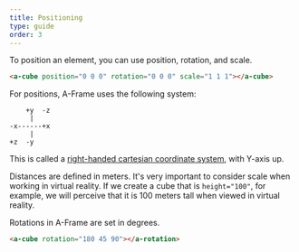 ```yaml
---
title: Positioning
type: guide
order: 3
---
```


To position an element, you can use position, rotation, and scale.

```html
<a-cube position="0 0 0" rotation="0 0 0" scale="1 1 1"></a-cube>
```

For positions, A-Frame uses the following system:

```
    +y  -z
     |
-x------+x
     |
+z  -y
```

This is called a [right-handed cartesian coordinate system](https://wikipedia.org/wiki/Cartesian_coordinate_system), with Y-axis up.

Distances are defined in meters. It's very important to consider scale when working in virtual reality. If we create a cube that is `height="100"`, for example, we will perceive that it is 100 meters tall when viewed in virtual reality.

Rotations in A-Frame are set in degrees.

```html
<a-cube rotation="180 45 90"></a-rotation>
```
